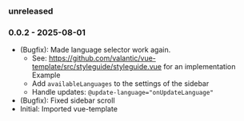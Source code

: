 ### unreleased

### 0.0.2 - 2025-08-01

- (Bugfix): Made language selector work again.
  - See: https://github.com/valantic/vue-template/src/styleguide/styleguide.vue for an implementation Example
  - Add `availableLanguages` to the settings of the sidebar
  - Handle updates: `@update-language="onUpdateLanguage"`
- (Bugfix): Fixed sidebar scroll
- Initial: Imported vue-template
